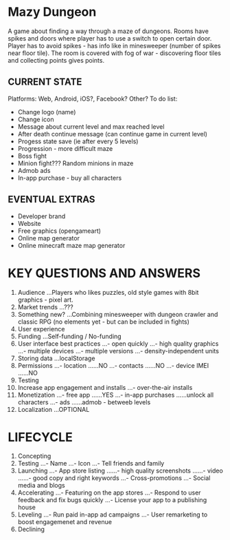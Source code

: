 Mazy Dungeon
==========

A game about finding a way through a maze of dungeons.
Rooms have spikes and doors where player has to use a switch to open certain door.
Player has to avoid spikes - has info like in minesweeper (number of spikes near floor tile).
The room is covered with fog of war - discovering floor tiles and collecting points gives points.

CURRENT STATE
-------------
Platforms: Web, Android, iOS?, Facebook? Other?
To do list:
- Change logo (name)
- Change icon
- Message about current level and max reached level
- After death continue message (can continue game in current level)
- Progess state save (ie after every 5 levels)
- Progression - more difficult maze
- Boss fight
- Minion fight??? Random minions in maze
- Admob ads
- In-app purchase - buy all characters
        
EVENTUAL EXTRAS
------
- Developer brand
- Website
- Free graphics (opengameart)
- Online map generator
- Online minecraft maze map generator

KEY QUESTIONS AND ANSWERS
=========================

1. Audience
...Players who likes puzzles, old style games with 8bit graphics - pixel art.
2. Market trends
...???
3. Something new?
...Combining minesweeper with dungeon crawler and classic RPG (no elements yet - but can be included in fights)
4. User experience
5. Funding
...Self-funding / No-funding
6. User interface best practices
...- open quickly
...- high quality graphics
...- multiple devices
...- multiple versions
...- density-independent units
7. Storing data
...localStorage
8. Permissions
...- location
......NO
...- contacts
......NO
...- device IMEI
......NO
9. Testing
10. Increase app engagement and installs
...- over-the-air installs
11. Monetization
...- free app
......YES
...- in-app purchases
......unlock all characters
...- ads
......admob - betweeb levels
12. Localization
...OPTIONAL

LIFECYCLE
=========
1. Concepting
2. Testing
...- Name
...- Icon
...- Tell friends and family
3. Launching
...- App store listing
......- high quality screenshots
......- video
......- good copy and right keywords
...- Cross-promotions
...- Social media and blogs
4. Accelerating
...- Featuring on the app stores
...- Respond to user feedback and fix bugs quickly
...- License your app to a publishing house
5. Leveling
...- Run paid in-app ad campaigns
...- User remarketing to boost engagemenet and revenue
6. Declining

